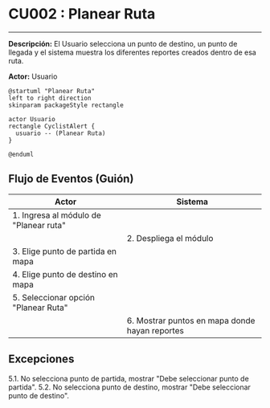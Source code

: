 # CU002 : Planear Ruta
---

**Descripción:**  El Usuario selecciona un punto de destino, un punto de llegada y el sistema muestra los diferentes reportes creados dentro de esa ruta.

**Actor:** Usuario

```plantuml
@startuml "Planear Ruta"
left to right direction
skinparam packageStyle rectangle

actor Usuario
rectangle CyclistAlert {
  usuario -- (Planear Ruta)
}

@enduml
```

## Flujo de Eventos (Guión)


| Actor  | Sistema |
|--------|---------|
| 1. Ingresa al módulo de "Planear ruta" ||
| | 2. Despliega el módulo |
| 3. Elige punto de partida en mapa | |
| 4. Elige punto de destino en mapa | |
| 5. Seleccionar opción "Planear Ruta" | |
| | 6. Mostrar puntos en mapa donde hayan reportes|


## Excepciones

5.1. No selecciona punto de partida, mostrar "Debe seleccionar punto de partida".
5.2. No selecciona punto de destino, mostrar "Debe seleccionar punto de destino".
